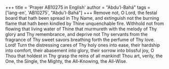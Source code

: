 +++
title = 'Prayer AB10275 in English'
author = "Abdu'l-Bahá"
tags = ['lang-en', 'AB10275', "Abdu'l-Bahá"]
+++
Remove not, O Lord, the festal board that hath been spread in Thy Name, and extinguish not the burning flame that hath been kindled by Thine unquenchable fire. Withhold not from flowing that living water of Thine that murmureth with the melody of Thy glory and Thy remembrance, and deprive not Thy servants from the fragrance of Thy sweet savors breathing forth the perfume of Thy love.
Lord!  Turn the distressing cares of Thy holy ones into ease, their hardship into comfort, their abasement into glory, their sorrow into blissful joy, O Thou that holdest in Thy grasp the reins of all mankind!
Thou art, verily, the One, the Single, the Mighty, the All-Knowing, the All-Wise.
